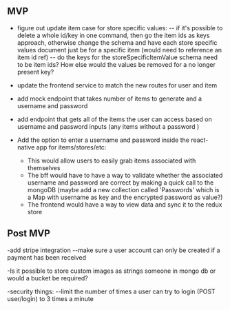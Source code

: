 ## MVP
- figure out update item case for store specific values:
    -- if it's possible to delete a whole id/key in one command, then go the item ids as keys approach, otherwise change the schema and have each store specific values document just be for a specific item (would need to reference an item id ref)
    -- do the keys for the storeSpecificItemValue schema need to be item ids?  How else would the values be removed for a no longer present key?

- update the frontend service to match the new routes for user and item
- add mock endpoint that takes number of items to generate and a username and password
- add endpoint that gets all of the items the user can access based on username and password inputs (any items without a password )
- Add the option to enter a username and password inside the react-native app for items/stores/etc:
    - This would allow users to easily grab items associated with themselves
    - The bff would have to have a way to validate whether the associated username and password are correct by making a quick call to the mongoDB (maybe add a new collection called 'Passwords' which is a Map with username as key and the encrypted password as value?)
    - The frontend would have a way to view data and sync it to the redux store

## Post MVP
-add stripe integration
    --make sure a user account can only be created if a payment has been received

-Is it possible to store custom images as strings someone in mongo db or would a bucket be required?

-security things:
    --limit the number of times a user can try to login (POST user/login) to 3 times a minute